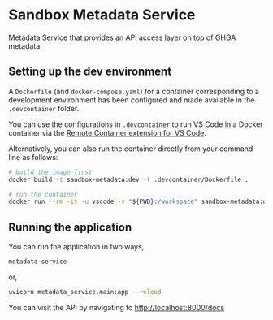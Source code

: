 # Sandbox Metadata Service

Metadata Service that provides an API access layer on top of GHGA metadata.


## Setting up the dev environment

A `Dockerfile` (and `docker-compose.yaml`) for a container corresponding to a development environment has been configured and made available in the `.devcontainer` folder.

You can use the configurations in `.devcontainer` to run VS Code in a Docker container via the [Remote Container extension for VS Code](https://code.visualstudio.com/docs/remote/containers-tutorial).

Alternatively, you can also run the container directly from your command line as follows:

```sh
# build the image first
docker build -t sandbox-metadata:dev -f .devcontainer/Dockerfile .

# run the container
docker run --rm -it -u vscode -v "${PWD}:/workspace" sandbox-metadata:dev bash
```


## Running the application

You can run the application in two ways,

```sh
metadata-service
```

or,

```sh
uvicorn metadata_service.main:app --reload
```

You can visit the API by navigating to [http://localhost:8000/docs]()
